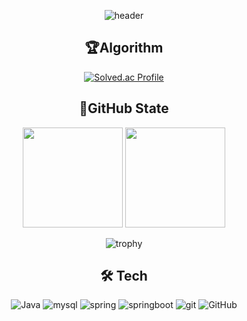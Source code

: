 <div align=center>

![header](https://capsule-render.vercel.app/api?type=waving&height=200&color=gradient&text=KANG%20HEE%20JUN%20👋&textBg=false&fontSize=60&fontAlignY=35&animation=twinkling&desc=Backend%20Developer)
## 🏆Algorithm
[![Solved.ac Profile](http://mazassumnida.wtf/api/v2/generate_badge?boj=dhfkdlsj)](https://solved.ac/dhfkdlsj/)  

## 🏅GitHub State
<div align="center">       
<img height="160px" src="https://github-readme-stats.vercel.app/api?username=dhfkdlsj&show_icons=true&theme=radical&title_color=1E90FF&bg_color=E6F0FF%border_color=1E90FF&text_color=4682B4&count_private=true&icon_color=104E8B" />
<img height="160px" src="https://github-readme-streak-stats.herokuapp.com/?user=dhfkdlsj&theme=default&ring=1E90FF&currStreakLabel=1E90FF&fire=4682B4" />

![trophy](https://github-profile-trophy.vercel.app/?username=dhfkdlsj&column=4&margin-w=15&margin-h=15&theme=blue)

## 🛠️ Tech
![Java](https://img.shields.io/badge/Java-007396.svg?&style=for-the-badge&logo=Java&logoColor=white)
![mysql](https://img.shields.io/badge/mysql-4479A1.svg?&style=for-the-badge&logo=mysql&logoColor=white)
![spring](https://img.shields.io/badge/spring-6DB33F.svg?&style=for-the-badge&logo=spring&logoColor=white)
![springboot](https://img.shields.io/badge/spring%20boot-6DB33F.svg?&style=for-the-badge&logo=springboot&logoColor=white)
![git](https://img.shields.io/badge/git-F05032.svg?&style=for-the-badge&logo=git&logoColor=white)
![GitHub](https://img.shields.io/badge/github-181717.svg?&style=for-the-badge&logo=github&logoColor=white)
</div>